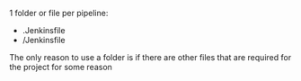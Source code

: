 1 folder or file per pipeline:

* <project name>.Jenkinsfile
* <project name>/Jenkinsfile

The only reason to use a folder is if there are other files that are required for the project for some reason
